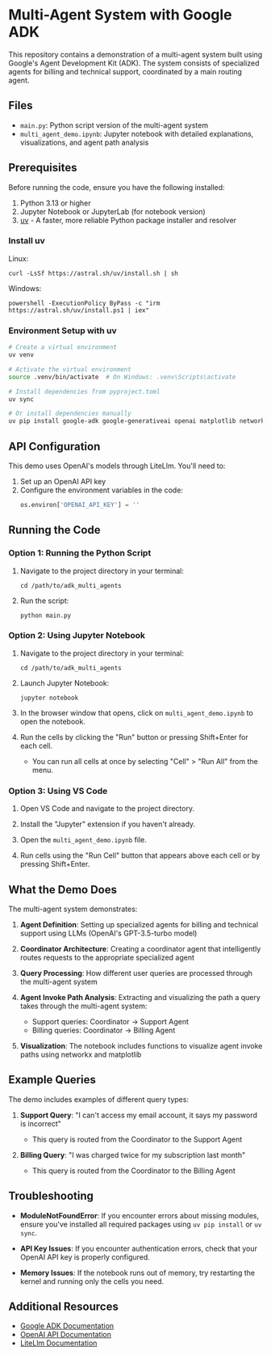 # Multi-Agent System with Google ADK

This repository contains a demonstration of a multi-agent system built using Google's Agent Development Kit (ADK). The system consists of specialized agents for billing and technical support, coordinated by a main routing agent.

## Files

- `main.py`: Python script version of the multi-agent system
- `multi_agent_demo.ipynb`: Jupyter notebook with detailed explanations, visualizations, and agent path analysis

## Prerequisites

Before running the code, ensure you have the following installed:

1. Python 3.13 or higher
2. Jupyter Notebook or JupyterLab (for notebook version)
3. [uv](https://github.com/astral-sh/uv) - A faster, more reliable Python package installer and resolver

### Install uv
Linux:
```
curl -LsSf https://astral.sh/uv/install.sh | sh
```
Windows:
```
powershell -ExecutionPolicy ByPass -c "irm https://astral.sh/uv/install.ps1 | iex"
```

### Environment Setup with uv

```bash
# Create a virtual environment
uv venv

# Activate the virtual environment
source .venv/bin/activate  # On Windows: .venv\Scripts\activate

# Install dependencies from pyproject.toml
uv sync

# Or install dependencies manually
uv pip install google-adk google-generativeai openai matplotlib networkx
```

## API Configuration

This demo uses OpenAI's models through LiteLlm. You'll need to:

1. Set up an OpenAI API key
2. Configure the environment variables in the code:
   ```python
   os.environ['OPENAI_API_KEY'] = ''
   ```

## Running the Code

### Option 1: Running the Python Script

1. Navigate to the project directory in your terminal:
   ```
   cd /path/to/adk_multi_agents
   ```

2. Run the script:
   ```
   python main.py
   ```

### Option 2: Using Jupyter Notebook

1. Navigate to the project directory in your terminal:
   ```
   cd /path/to/adk_multi_agents
   ```

2. Launch Jupyter Notebook:
   ```
   jupyter notebook
   ```

3. In the browser window that opens, click on `multi_agent_demo.ipynb` to open the notebook.

4. Run the cells by clicking the "Run" button or pressing Shift+Enter for each cell.
   - You can run all cells at once by selecting "Cell" > "Run All" from the menu.

### Option 3: Using VS Code

1. Open VS Code and navigate to the project directory.

2. Install the "Jupyter" extension if you haven't already.

3. Open the `multi_agent_demo.ipynb` file.

4. Run cells using the "Run Cell" button that appears above each cell or by pressing Shift+Enter.

## What the Demo Does

The multi-agent system demonstrates:

1. **Agent Definition**: Setting up specialized agents for billing and technical support using LLMs (OpenAI's GPT-3.5-turbo model)

2. **Coordinator Architecture**: Creating a coordinator agent that intelligently routes requests to the appropriate specialized agent

3. **Query Processing**: How different user queries are processed through the multi-agent system

4. **Agent Invoke Path Analysis**: Extracting and visualizing the path a query takes through the multi-agent system:
   - Support queries: Coordinator → Support Agent
   - Billing queries: Coordinator → Billing Agent

5. **Visualization**: The notebook includes functions to visualize agent invoke paths using networkx and matplotlib

## Example Queries

The demo includes examples of different query types:

1. **Support Query**: "I can't access my email account, it says my password is incorrect"
   - This query is routed from the Coordinator to the Support Agent

2. **Billing Query**: "I was charged twice for my subscription last month"
   - This query is routed from the Coordinator to the Billing Agent

## Troubleshooting

- **ModuleNotFoundError**: If you encounter errors about missing modules, ensure you've installed all required packages using `uv pip install` or `uv sync`.

- **API Key Issues**: If you encounter authentication errors, check that your OpenAI API key is properly configured.

- **Memory Issues**: If the notebook runs out of memory, try restarting the kernel and running only the cells you need.

## Additional Resources

- [Google ADK Documentation](https://google.github.io/adk-docs/)
- [OpenAI API Documentation](https://platform.openai.com/docs/api-reference)
- [LiteLlm Documentation](https://litellm.ai/docs)
